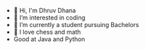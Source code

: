 - 👋 Hi, I'm Dhruv Dhana
- 👀 I’m interested in coding
- 🌱 I’m currently a student pursuing Bachelors
- 💞️ I love chess and math
- Good at Java and Python
